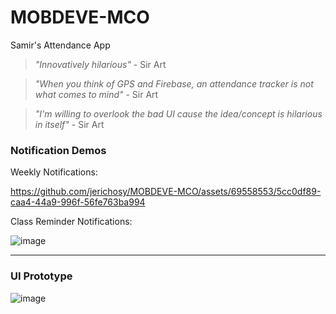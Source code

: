 # MOBDEVE-MCO
Samir's Attendance App

> *"Innovatively hilarious"* - Sir Art

> *"When you think of GPS and Firebase, an attendance tracker is not what comes to mind"* - Sir Art

> *"I'm willing to overlook the bad UI cause the idea/concept is hilarious in itself"* - Sir Art

### Notification Demos
Weekly Notifications:

https://github.com/jerichosy/MOBDEVE-MCO/assets/69558553/5cc0df89-caa4-44a9-996f-56fe763ba994

Class Reminder Notifications:

![image](https://github.com/jerichosy/MOBDEVE-MCO/assets/69558553/0a6588a5-1be0-41a0-b80c-8c86b6f4e60b)


---
### UI Prototype

![image](https://github.com/jerichosy/MOBDEVE-MCO/assets/69558553/4354dd89-90ff-4977-bcf6-066b7caa4c19)

